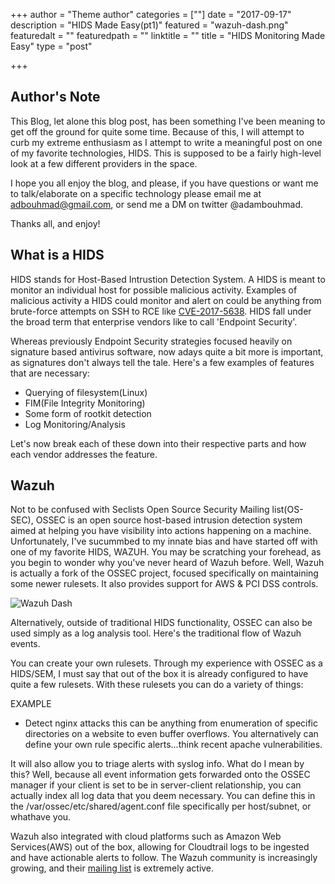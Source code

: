 +++
author = "Theme author"
categories = [""]
date = "2017-09-17"
description = "HIDS Made Easy(pt1)"
featured = "wazuh-dash.png"
featuredalt = ""
featuredpath = ""
linktitle = ""
title = "HIDS Monitoring Made Easy"
type = "post"

+++

## Author's Note

This Blog, let alone this blog post, has been something I've been meaning to get off
the ground for quite some time. Because of this, I will attempt to curb my extreme 
enthusiasm as I attempt to write a meaningful post on one of my favorite technologies, HIDS. This is supposed to be a fairly high-level look at a few different providers in the space. 

I hope you all enjoy the blog, and please, if you have questions or want me to talk/elaborate on a specific technology please email me at adbouhmad@gmail.com, or send me a DM on twitter @adambouhmad. 

Thanks all, and enjoy!

## What is a HIDS

HIDS stands for Host-Based Intrustion Detection System. A HIDS is meant to monitor an individual host for possible malicious activity. 
Examples of malicious activity a HIDS could monitor and alert on could be anything from brute-force attempts on SSH to RCE like [CVE-2017-5638](https://nvd.nist.gov/vuln/detail/CVE-2017-5638). HIDS fall under the broad term that enterprise vendors like to call 'Endpoint Security'. 

Whereas previously Endpoint Security strategies focused heavily on signature based antivirus software, now adays quite a bit more is important, as signatures don't always tell the tale. Here's a few examples of features that are necessary: 

- Querying of filesystem(Linux)
- FIM(File Integrity Monitoring)
- Some form of rootkit detection
- Log Monitoring/Analysis 

Let's now break each of these down into their respective parts and how each vendor addresses the feature. 


## Wazuh

Not to be confused with Seclists Open Source Security Mailing list(OS-SEC), OSSEC is an open source host-based intrusion detection system aimed at helping you have visibility into actions happening on a machine. Unfortunately, I've sucummbed to my innate bias and have started off with one of my favorite HIDS, WAZUH. You may be scratching your forehead, as you begin to wonder why you've never heard of Wazuh before. Well, Wazuh is actually a fork of the OSSEC project, focused specifically on maintaining some newer rulesets. It also provides support for AWS & PCI DSS controls. 

![Wazuh Dash](/img/2017/09/wazuh-dash.png)

Alternatively, outside of traditional HIDS functionality, OSSEC can also be used simply as a log analysis tool. Here's the traditional flow of Wazuh events. 

You can create your own rulesets. Through my experience with OSSEC as a HIDS/SEM, I must say that out of the box it is already configured to have quite a few rulesets. With these rulesets you can do a variety of things: 

EXAMPLE
- Detect nginx attacks
this can be anything from enumeration of specific directories on a website to even buffer overflows. You alternatively can define your own rule specific alerts...think recent apache vulnerabilities. 

It will also allow you to triage alerts with syslog info. What do I mean by this? Well, because all event information gets forwarded onto the OSSEC manager if your client is set to be in server-client relationship, you can actually index all log data that you deem necessary. You can define this in the /var/ossec/etc/shared/agent.conf file specifically per host/subnet, or whathave you. 

Wazuh also integrated with cloud platforms such as Amazon Web Services(AWS) out of the box, allowing for Cloudtrail logs to be ingested and have actionable alerts to follow. The Wazuh community is increasingly growing, and their [mailing list](https://groups.google.com/forum/#!forum/wazuh) is extremely active. 
